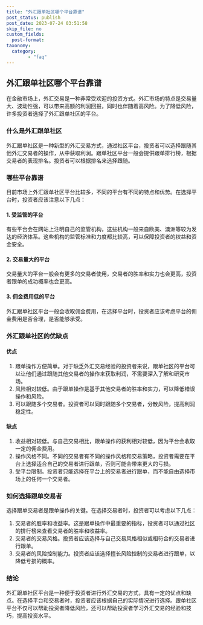 ```yaml
---
title: "外汇跟单社区哪个平台靠谱"
post_status: publish
post_date: 2023-07-24 03:51:58
skip_file: no
custom_fields: 
  post-format: 
taxonomy:
  category:
        - "faq"
---
```


## 外汇跟单社区哪个平台靠谱

在金融市场上，外汇交易是一种非常受欢迎的投资方式。外汇市场的特点是交易量大、波动性强，可以带来高额的利润回报，同时也伴随着高风险。为了降低风险，许多投资者选择了外汇跟单社区的平台。

### 什么是外汇跟单社区

外汇跟单社区是一种新型的外汇交易方式，通过社区平台，投资者可以选择跟随其他外汇交易者的操作，从中获取利润。跟单社区平台一般会提供跟单排行榜，根据交易者的表现排名。投资者可以根据排名来选择跟随。

### 哪些平台靠谱

目前市场上外汇跟单社区平台比较多，不同的平台有不同的特点和优势。在选择平台时，投资者应该注意以下几点：

#### 1. 受监管的平台

有些平台会在网站上注明自己的监管机构，这些机构一般来自欧美、澳洲等较为发达的经济体系。这些机构的监管标准和力度都比较高，可以保障投资者的权益和资金安全。

#### 2. 交易量大的平台

交易量大的平台一般会有更多的交易者使用，交易者的胜率和实力也会更高，投资者跟单的成功概率也会更高。

#### 3. 佣金费用低的平台

外汇跟单社区平台一般会收取佣金费用，在选择平台时，投资者应该考虑平台的佣金费用是否合理，是否能够承受。

### 外汇跟单社区的优缺点

#### 优点

1. 跟单操作方便简单。对于缺乏外汇交易经验的投资者来说，跟单社区的平台可以让他们通过跟随其他交易者的操作来获取利润，不需要深入了解和研究市场。
2. 风险相对较低。由于跟单操作是基于其他交易者的胜率和实力，可以降低错误操作和风险。
3. 可以跟随多个交易者。投资者可以同时跟随多个交易者，分散风险，提高利润稳定性。

#### 缺点

1. 收益相对较低。与自己交易相比，跟单操作的获利相对较低，因为平台会收取一定的佣金费用。
2. 操作风格不同。不同的交易者有不同的操作风格和交易策略，投资者需要在平台上选择适合自己的交易者进行跟单，否则可能会带来更大的亏损。
3. 受平台限制。投资者只能选择在平台上的交易者进行跟单，而不能自由选择市场上的任何一个交易者。

### 如何选择跟单交易者

选择跟单交易者是跟单操作的关键。在选择交易者时，投资者可以考虑以下几点：

1. 交易者的胜率和收益率。这是跟单操作中最重要的指标，投资者可以通过社区的排行榜来查看交易者的胜率和收益率。
2. 交易者的交易风格。投资者应该选择与自己交易风格相似或相符合的交易者进行跟单。
3. 交易者的风险控制能力。投资者应该选择擅长风险控制的交易者进行跟单，以降低亏损的概率。

### 结论

外汇跟单社区平台是一种便于投资者进行外汇交易的方式，具有一定的优点和缺点。在选择平台和交易者时，投资者应该根据自己的实际情况进行选择。跟单社区平台不仅可以帮助投资者降低风险，还可以帮助投资者学习外汇交易的经验和技巧，提高投资水平。
